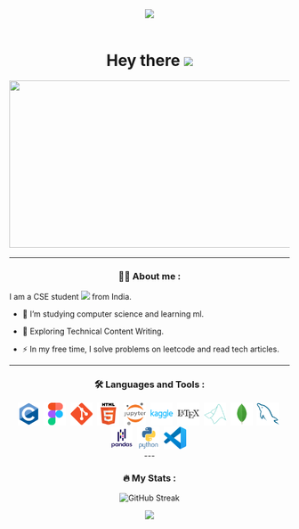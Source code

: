


<div id="header" align="center">
  <img src="https://media.giphy.com/media/BNbm4jKFVC31dYUaoh/giphy.gif" width="100"/>
</div>
<div align = "center">
<img src="https://komarev.com/ghpvc/?username=Yuyi-hao&style=flat-square&color=blue" alt=""/>
</div>
<div align = "center">
<h1>
  Hey there
  <img src="https://camo.githubusercontent.com/e8e7b06ecf583bc040eb60e44eb5b8e0ecc5421320a92929ce21522dbc34c891/68747470733a2f2f6d656469612e67697068792e636f6d2f6d656469612f6876524a434c467a6361737252346961377a2f67697068792e676966" width="30px"/>
</h1>
  <div>
    
<div align="center">
  <img src="https://media.giphy.com/media/8qrrHSsrK9xpknGVNF/giphy.gif" width="600" height="300"/>
</div>
    
---
    
 ### :woman_student: About me :   
<div align = "left">    

I am a CSE student <img src="https://media.giphy.com/media/ZVik7pBtu9dNS/giphy.gif" width="30"> from India.
- :telescope: I’m studying computer science and learning ml.

- :seedling: Exploring Technical Content Writing.

- :zap: In my free time, I solve problems on leetcode and read tech articles.
    </div>
    
---

### :hammer_and_wrench: Languages and Tools :
<div>
  <img src="https://github.com/devicons/devicon/blob/master/icons/c/c-original.svg" title="C" alt="C" width="40" height="40"/>&nbsp;
  <img src="https://github.com/devicons/devicon/blob/master/icons/figma/figma-original.svg" title="Figma" alt="Figma" width="40" height="40"/>&nbsp;
  <img src="https://github.com/devicons/devicon/blob/master/icons/git/git-original.svg" title="Git" alt="Git" width="40" height="40"/>&nbsp;
  <img src="https://github.com/devicons/devicon/blob/master/icons/html5/html5-original-wordmark.svg" title="HTML5" alt="HTML5" width="40" height="40"/>&nbsp;
  <img src="https://github.com/devicons/devicon/blob/master/icons/jupyter/jupyter-original-wordmark.svg" alt="jupyter" width="40" height="40"/>&nbsp;
  <img src="https://github.com/devicons/devicon/blob/master/icons/kaggle/kaggle-original-wordmark.svg" title="kaggel" alt="kaggel" width="40" height="40"/>&nbsp;
  <img src="https://github.com/devicons/devicon/blob/master/icons/latex/latex-original.svg"  title="Latex" alt="Latex" width="40" height="40"/>&nbsp;
  <img src="https://github.com/devicons/devicon/blob/master/icons/matlab/matlab-line.svg" title="MatLab" alt="MatLab" width="40" height="40"/>&nbsp;
  <img src="https://github.com/devicons/devicon/blob/master/icons/mongodb/mongodb-original.svg" title="mongodb" alt="mongodb" width="40" height="40"/>&nbsp;
  <img src="https://github.com/devicons/devicon/blob/master/icons/mysql/mysql-original.svg" title="mysql" alt="mysql" width="40" height="40"/>&nbsp;
  <img src="https://github.com/devicons/devicon/blob/master/icons/pandas/pandas-original-wordmark.svg" title="pandas"  alt="pandas" width="40" height="40"/>&nbsp;
  <img src="https://github.com/devicons/devicon/blob/master/icons/python/python-original-wordmark.svg" title="python"  alt="python" width="40" height="40"/>&nbsp;
  <img src="https://github.com/devicons/devicon/blob/master/icons/vscode/vscode-original.svg" title="VSCode" alt="VSCode" width="40" height="40"/>&nbsp;
</div>
---

 ### :fire: My Stats :

<div align="center">

   ![GitHub Streak](http://github-readme-streak-stats.herokuapp.com?user=Yuyi-hao&theme=vue-dark&hide_border=true&date_format=M%20j%5B%2C%20Y%5D)
   </div>
   
<div id="header" align="center">
  <img src="https://www.gifcen.com/wp-content/uploads/2022/01/cold-morning-gif-3.gif" width="100"/>
</div>

 
    
    
    
    
    
    
    
    
    
    
    
    

<!-- ### Hi there 👋
<iframe src="https://giphy.com/embed/BNbm4jKFVC31dYUaoh" width="480" height="480" frameBorder="0" class="giphy-embed" allowFullScreen></iframe><p><a href="https://giphy.com/stickers/designer-hardwork-hcot-BNbm4jKFVC31dYUaoh">via GIPHY</a></p>


**Yuyi-hao/Yuyi-hao** is a ✨ _special_ ✨ repository because its `README.md` (this file) appears on your GitHub profile.
   <img src="https://tenor.com/view/uwu-gif-20766170.gif" width="100"/> 
  <img src="https://blog.aweber.com/wp-content/uploads/2021/09/SnowglobeGIF2.gif" width="100"/>
Here are some ideas to get you started:

- 🔭 I’m currently working on ...
- 🌱 I’m currently learning ...
- 👯 I’m looking to collaborate on ...
- 🤔 I’m looking for help with ...
- 💬 Ask me about ...
- 📫 How to reach me: ...
- 😄 Pronouns: ...
- ⚡ Fun fact: ...
--> 
